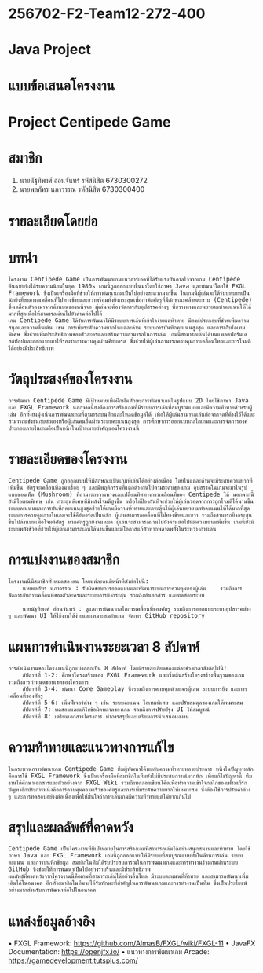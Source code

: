 # 256702-F2-Team12-272-400
# Java Project
# แบบข้อเสนอโครงงาน
# Project Centipede Game 

# สมาชิก
1.	นายนัฐทิพงศ์  อ่อนจันทร์    รหัสนิสิต	6730300272
2.	นายพลภัทร	นภาวรรณ	    รหัสนิสิต	6730300400

# รายละเอียดโดยย่อ

# บทนำ

    โครงงาน Centipede Game เป็นการพัฒนาเกมแนวอาร์เคดที่ได้รับแรงบันดาลใจจากเกม Centipede ต้นฉบับซึ่งได้รับความนิยมในยุค 1980s เกมนี้ถูกออกแบบขึ้นมาโดยใช้ภาษา Java และพัฒนาโดยใช้ FXGL Framework ซึ่งเป็นเครื่องมือที่ช่วยให้การพัฒนาเกมเป็นไปอย่างสะดวกมากขึ้น ในเกมนี้ผู้เล่นจะได้รับบทบาทเป็นนักยิงที่สามารถเคลื่อนที่ไปทางซ้ายและขวาพร้อมทั้งยิงกระสุนเพื่อกำจัดศัตรูที่มีลักษณะคล้ายตะขาบ (Centipede) ซึ่งเคลื่อนตัวลงมาจากด้านบนของหน้าจอ ผู้เล่นจะต้องจัดการกับอุปสรรคต่างๆ ที่ขวางทางและพยายามทำคะแนนให้ได้มากที่สุดเพื่อให้สามารถผ่านไปยังด่านต่อไปได้
    เกม Centipede Game ได้รับการพัฒนาให้มีระบบการเล่นที่เข้าใจง่ายแต่ท้าทาย มีองค์ประกอบที่ช่วยเพิ่มความสนุกและความตื่นเต้น เช่น การเพิ่มระดับความยากในแต่ละด่าน ระบบการบันทึกคะแนนสูงสุด และการเก็บไอเทมพิเศษ ซึ่งช่วยเพิ่มประสิทธิภาพของตัวละครและเสริมความสามารถในการเล่น เกมนี้สามารถเล่นได้บนแพลตฟอร์มเดสก์ท็อปและออกแบบมาให้รองรับการควบคุมผ่านคีย์บอร์ด ซึ่งช่วยให้ผู้เล่นสามารถควบคุมการเคลื่อนไหวและการโจมตีได้อย่างมีประสิทธิภาพ

# วัตถุประสงค์ของโครงงาน

    การพัฒนา Centipede Game มีเป้าหมายเพื่อฝึกฝนทักษะการพัฒนาเกมในรูปแบบ 2D โดยใช้ภาษา Java และ FXGL Framework นอกจากนี้ยังต้องการสร้างเกมที่มีระบบการเล่นที่สมบูรณ์แบบและมีความท้าทายสำหรับผู้เล่น อีกทั้งยังมุ่งเน้นการพัฒนาเกมที่สามารถบันทึกและโหลดข้อมูลได้ เพื่อให้ผู้เล่นสามารถเล่นต่อจากจุดที่ค้างไว้ได้และสามารถแข่งขันกับตัวเองหรือผู้เล่นคนอื่นผ่านระบบคะแนนสูงสุด การศึกษาการออกแบบกลไกเกมและการจัดการองค์ประกอบภายในเกมถือเป็นหนึ่งในเป้าหมายสำคัญของโครงงานนี้

# รายละเอียดของโครงงาน

    Centipede Game ถูกออกแบบให้มีลักษณะเป็นเกมที่เล่นได้อย่างต่อเนื่อง โดยในแต่ละด่านจะมีระดับความยากที่เพิ่มขึ้น ศัตรูจะเคลื่อนที่ลงมาเรื่อย ๆ และมีพฤติกรรมที่แตกต่างกันไปตามระดับของเกม อุปสรรคในเกมจะมาในรูปแบบของเห็ด (Mushroom) ที่สามารถขวางทางและเปลี่ยนทิศทางการเคลื่อนที่ของ Centipede ได้ นอกจากนี้ยังมีไอเทมพิเศษ เช่น กระสุนพิเศษที่มีพลังโจมตีสูงขึ้น หรือโล่ป้องกันที่จะช่วยให้ผู้เล่นรอดจากการถูกโจมตีได้นานขึ้น ระบบคะแนนและการบันทึกคะแนนสูงสุดช่วยให้เกมมีความท้าทายและกระตุ้นให้ผู้เล่นพยายามทำคะแนนให้ได้มากที่สุด ระบบการควบคุมภายในเกมจะใช้คีย์บอร์ดเป็นหลัก ผู้เล่นสามารถเคลื่อนที่ไปทางซ้ายและขวา รวมถึงสามารถยิงกระสุนขึ้นไปด้านบนเพื่อโจมตีศัตรู หากศัตรูถูกยิงจนหมด ผู้เล่นจะสามารถผ่านไปยังด่านต่อไปที่มีความยากเพิ่มขึ้น เกมนี้ยังมีระบบพลังชีวิตที่ช่วยให้ผู้เล่นสามารถเล่นได้นานขึ้นและมีโอกาสแก้ตัวหากพลาดพลั้งในระหว่างการเล่น

# การแบ่งงานของสมาชิก

    โครงงานนี้มีสมาชิกทั้งหมดสองคน โดยแต่ละคนมีหน้าที่ดังต่อไปนี้:
        นายพลภัทร นภาวรรณ : รับผิดชอบการออกแบบและพัฒนาระบบการควบคุมของผู้เล่น    รวมถึงการจัดการกับการเคลื่อนที่ของตัวละครและระบบการยิงกระสุน รวมถึงทำเอกสาร และทดสอบระบบ

        นายนัฐทิพงศ์ อ่อนจันทร์ : ดูแลการพัฒนากลไกการเคลื่อนที่ของศัตรู รวมถึงการออกแบบระบบอุปสรรคต่าง ๆ และพัฒนา UI ให้ใช้งานได้ง่ายและเหมาะสมกับเกม จัดการ GitHub repository

# แผนการดำเนินงานระยะเวลา 8 สัปดาห์

    การดำเนินงานของโครงงานนี้ถูกแบ่งออกเป็น 8 สัปดาห์ โดยมีรายละเอียดของแต่ละช่วงเวลาดังต่อไปนี้:
        สัปดาห์ที่ 1-2: ศึกษาโครงสร้างของ FXGL Framework และเริ่มต้นสร้างโครงสร้างพื้นฐานของเกม รวมถึงการกำหนดขอบเขตของโครงการ
        สัปดาห์ที่ 3-4: พัฒนา Core Gameplay ซึ่งรวมถึงการควบคุมตัวละครผู้เล่น ระบบการยิง และการเคลื่อนที่ของศัตรู
        สัปดาห์ที่ 5-6: เพิ่มฟีเจอร์ต่าง ๆ เช่น ระบบคะแนน ไอเทมพิเศษ และปรับสมดุลของเกมให้เหมาะสม
        สัปดาห์ที่ 7: ทดสอบและแก้ไขข้อผิดพลาดของเกม รวมถึงการปรับปรุง UI ให้สมบูรณ์
        สัปดาห์ที่ 8: เตรียมเอกสารโครงการ ทำการสรุปและเตรียมการนำเสนอผลงาน

# ความท้าทายและแนวทางการแก้ไข

    ในกระบวนการพัฒนาเกม Centipede Game ทีมผู้พัฒนาได้พบกับความท้าทายหลายประการ หนึ่งในปัญหาหลักคือการใช้ FXGL Framework ซึ่งเป็นเครื่องมือที่สมาชิกในทีมยังไม่มีประสบการณ์มากนัก เพื่อแก้ไขปัญหานี้ ทีมงานได้ศึกษาเอกสารและตัวอย่างจาก FXGL Wiki รวมถึงทดลองเขียนโค้ดเพื่อทำความเข้าใจกลไกของเฟรมเวิร์ก ปัญหาอีกประการหนึ่งคือการควบคุมความเร็วของศัตรูและการเพิ่มระดับความยากให้เหมาะสม ซึ่งต้องใช้การปรับค่าต่าง ๆ และการทดสอบอย่างต่อเนื่องเพื่อให้มั่นใจว่าการเล่นเกมมีความท้าทายแต่ไม่ยากเกินไป

# สรุปและผลลัพธ์ที่คาดหวัง

    Centipede Game เป็นโครงงานที่มีเป้าหมายในการสร้างเกมที่สามารถเล่นได้อย่างสนุกสนานและท้าทาย โดยใช้ภาษา Java และ FXGL Framework เกมนี้ถูกออกแบบให้มีระบบที่สมบูรณ์แบบทั้งในด้านการเล่น ระบบคะแนน และการบันทึกข้อมูล สมาชิกในทีมได้รับประสบการณ์ในการพัฒนาเกมและการทำงานร่วมกันผ่านระบบ GitHub ซึ่งช่วยให้การพัฒนาเป็นไปอย่างราบรื่นและมีประสิทธิภาพ
    ผลลัพธ์ที่คาดหวังจากโครงงานนี้คือเกมที่สามารถเล่นได้อย่างลื่นไหล มีระบบคะแนนที่ท้าทาย และสามารถพัฒนาเพิ่มเติมได้ในอนาคต อีกทั้งสมาชิกในทีมจะได้รับทักษะที่สำคัญในการพัฒนาเกมและการทำงานเป็นทีม ซึ่งเป็นประโยชน์อย่างมากสำหรับการพัฒนาต่อไปในอนาคต

# แหล่งข้อมูลอ้างอิง

•	FXGL Framework: https://github.com/AlmasB/FXGL/wiki/FXGL-11
•	JavaFX Documentation: https://openjfx.io/
•	แนวทางการพัฒนาเกม Arcade: https://gamedevelopment.tutsplus.com/

